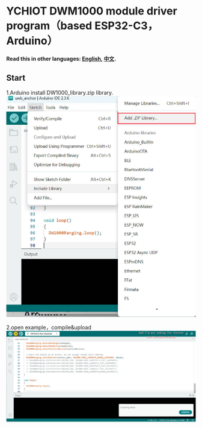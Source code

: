 # YCHIOT DWM1000 module driver program（based ESP32-C3，Arduino）
**Read this in other languages: [English](README_en.md), [中文](README.md).**



## **Start**

1.Arduino install DW1000_library.zip library.![](./image/install_library_en.jpg)

2.open example，compile&upload![](./image/upload_en.jpg)

